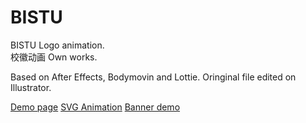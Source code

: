 # BISTU
BISTU Logo animation.  
校徽动画 Own works.

Based on After Effects, Bodymovin and Lottie. Oringinal file edited on Illustrator.

[Demo page](http://slidingwall.github.io/BISTU)
[SVG Animation](http://slidingwall.github.io/BISTU/BISTU.svg)
[Banner demo](http://slidingwall.github.io/BISTU/Banner)
